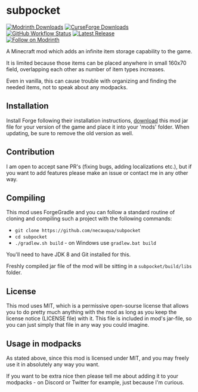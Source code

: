 # subpocket

[![Modrinth Downloads](https://img.shields.io/modrinth/dt/subpocket?logo=Modrinth&label=&color=2d2d2d&style=flat-square)](https://modrinth.com/mod/subpocket)
[![CurseForge Downloads](http://cf.way2muchnoise.eu/subpocket.svg?badge_style=flat)](https://www.curseforge.com/minecraft/mc-mods/subpocket)
<br>
[![GitHub Workflow Status](https://img.shields.io/github/actions/workflow/status/necauqua/subpocket/push-to-main.yml?branch=main&style=flat-square)](https://github.com/necauqua/subpocket-test/actions/workflows/push-to-main.yml)
[![Latest Release](https://img.shields.io/github/release/necauqua/subpocket.svg?label=last%20release&lcolor=2d2d2d&style=flat-square)](https://modrinth.com/mod/subpocket/version/latest)
<br>
[![Follow on Modrinth](https://img.shields.io/modrinth/followers/subpocket?label=follow%20on%20Modrinth&style=social)](https://modrinth.com/mod/subpocket)

A Minecraft mod which adds an infinite item storage capability to the game.

It is limited because those items can be placed
anywhere in small 160x70 field, overlapping each other as
number of item types increases.

Even in vanilla, this can cause trouble with organizing and finding
the needed items, not to speak about any modpacks.

## Installation

Install Forge following their installation instructions,
[download](https://www.curseforge.com/minecraft/mc-mods/subpocket/files)
this mod jar file for your version of the game and place it into your 'mods' folder.
When updating, be sure to remove the old version as well.

## Contribution

I am open to accept sane PR's (fixing bugs,
adding localizations etc.), but if you want to add
features please make an issue or contact me in any
other way.

## Compiling

This mod uses ForgeGradle and you can follow a standard
routine of cloning and compiling such a project with the
following commands:

* `git clone https://github.com/necauqua/subpocket`
* `cd subpocket`
* `./gradlew.sh build` - on Windows use `gradlew.bat build`

You'll need to have JDK 8 and Git
installed for this.

Freshly compiled jar file of the mod will be sitting
in a `subpocket/build/libs` folder.

## License

This mod uses MIT, which is a permissive open-sourse
license that allows you to do pretty much anything with
the mod as long as you keep the license notice
(LICENSE file) with it. This file is included in mod's
jar-file, so you can just simply that file in any way
you could imagine.

## Usage in modpacks

As stated above, since this mod is licensed under MIT,
and you may freely use it in absolutely any way you want.

If you want to be extra nice then please tell me about adding it
to your modpacks - on Discord or Twitter for example, just because
I'm curious.
